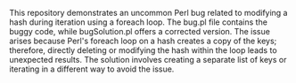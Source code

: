 This repository demonstrates an uncommon Perl bug related to modifying a hash during iteration using a foreach loop. The bug.pl file contains the buggy code, while bugSolution.pl offers a corrected version. The issue arises because Perl's foreach loop on a hash creates a copy of the keys; therefore, directly deleting or modifying the hash within the loop leads to unexpected results. The solution involves creating a separate list of keys or iterating in a different way to avoid the issue.